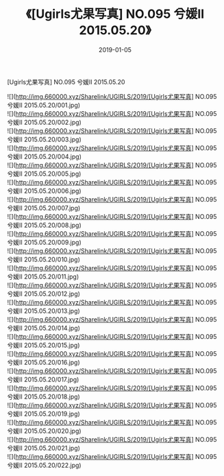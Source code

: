 ﻿---
layout: post
title:  《[Ugirls尤果写真] NO.095 兮媛II 2015.05.20》
date:   2019-01-05
img: http://img.660000.xyz/Sharelink/UGIRLS/2019/[Ugirls尤果写真] NO.095 兮媛II 2015.05.20/000.jpg
categories: [美女, 清纯, 唯美]
---

[Ugirls尤果写真] NO.095 兮媛II 2015.05.20

 ![](http://img.660000.xyz/Sharelink/UGIRLS/2019/[Ugirls尤果写真] NO.095 兮媛II 2015.05.20/001.jpg) <br>![](http://img.660000.xyz/Sharelink/UGIRLS/2019/[Ugirls尤果写真] NO.095 兮媛II 2015.05.20/002.jpg) <br>![](http://img.660000.xyz/Sharelink/UGIRLS/2019/[Ugirls尤果写真] NO.095 兮媛II 2015.05.20/003.jpg) <br>![](http://img.660000.xyz/Sharelink/UGIRLS/2019/[Ugirls尤果写真] NO.095 兮媛II 2015.05.20/004.jpg) <br>![](http://img.660000.xyz/Sharelink/UGIRLS/2019/[Ugirls尤果写真] NO.095 兮媛II 2015.05.20/005.jpg) <br>![](http://img.660000.xyz/Sharelink/UGIRLS/2019/[Ugirls尤果写真] NO.095 兮媛II 2015.05.20/006.jpg) <br>![](http://img.660000.xyz/Sharelink/UGIRLS/2019/[Ugirls尤果写真] NO.095 兮媛II 2015.05.20/007.jpg) <br>![](http://img.660000.xyz/Sharelink/UGIRLS/2019/[Ugirls尤果写真] NO.095 兮媛II 2015.05.20/008.jpg) <br>![](http://img.660000.xyz/Sharelink/UGIRLS/2019/[Ugirls尤果写真] NO.095 兮媛II 2015.05.20/009.jpg) <br>![](http://img.660000.xyz/Sharelink/UGIRLS/2019/[Ugirls尤果写真] NO.095 兮媛II 2015.05.20/010.jpg) <br>![](http://img.660000.xyz/Sharelink/UGIRLS/2019/[Ugirls尤果写真] NO.095 兮媛II 2015.05.20/011.jpg) <br>![](http://img.660000.xyz/Sharelink/UGIRLS/2019/[Ugirls尤果写真] NO.095 兮媛II 2015.05.20/012.jpg) <br>![](http://img.660000.xyz/Sharelink/UGIRLS/2019/[Ugirls尤果写真] NO.095 兮媛II 2015.05.20/013.jpg) <br>![](http://img.660000.xyz/Sharelink/UGIRLS/2019/[Ugirls尤果写真] NO.095 兮媛II 2015.05.20/014.jpg) <br>![](http://img.660000.xyz/Sharelink/UGIRLS/2019/[Ugirls尤果写真] NO.095 兮媛II 2015.05.20/015.jpg) <br>![](http://img.660000.xyz/Sharelink/UGIRLS/2019/[Ugirls尤果写真] NO.095 兮媛II 2015.05.20/016.jpg) <br>![](http://img.660000.xyz/Sharelink/UGIRLS/2019/[Ugirls尤果写真] NO.095 兮媛II 2015.05.20/017.jpg) <br>![](http://img.660000.xyz/Sharelink/UGIRLS/2019/[Ugirls尤果写真] NO.095 兮媛II 2015.05.20/018.jpg) <br>![](http://img.660000.xyz/Sharelink/UGIRLS/2019/[Ugirls尤果写真] NO.095 兮媛II 2015.05.20/019.jpg) <br>![](http://img.660000.xyz/Sharelink/UGIRLS/2019/[Ugirls尤果写真] NO.095 兮媛II 2015.05.20/020.jpg) <br>![](http://img.660000.xyz/Sharelink/UGIRLS/2019/[Ugirls尤果写真] NO.095 兮媛II 2015.05.20/021.jpg) <br>![](http://img.660000.xyz/Sharelink/UGIRLS/2019/[Ugirls尤果写真] NO.095 兮媛II 2015.05.20/022.jpg) <br>